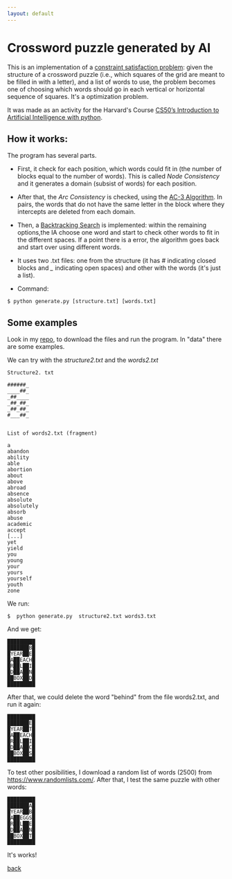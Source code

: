 ```yaml
---
layout: default
---
```

# Crossword puzzle generated by AI

This is an implementation of a [constraint satisfaction problem](https://en.wikipedia.org/wiki/Constraint_satisfaction_problem): given the structure of a crossword puzzle (i.e., which squares of the grid are meant to be filled in with a letter), and a list of words to use, the problem becomes one of choosing which words should go in each vertical or horizontal sequence of squares. It's a optimization problem. 

It was made as an activity for the Harvard's Course [CS50’s Introduction to Artificial Intelligence with python](https://cs50.harvard.edu/ai/2020/). 

## How it works:

The program has several parts. 

* First, it check for each position, which words could fit in (the number of blocks equal to the number of words). This is called _Node Consistency_ and it generates a domain (subsist of words) for each position.

* After that, the _Arc Consistency_ is checked, using the [AC-3 Algorithm](https://en.wikipedia.org/wiki/AC-3_algorithm). In pairs, the words that do not have the same letter in the block where they intercepts are deleted from each domain.

* Then, a [Backtracking Search](https://en.wikipedia.org/wiki/Backtracking) is implemented: within the remaining options,the IA choose one word and start to check other words to fit in the different spaces. If a point there is a error, the algorithm goes back and start over using different words.

* It uses two .txt files: one from the structure (it has *#* indicating closed blocks and *_* indicating open spaces) and other with the words (it's just a list).

* Command: 

```
$ python generate.py [structure.txt] [words.txt]
```

## Some examples

Look in my [repo](https://github.com/Marouxet/cs50/tree/03-crossword), to download the files and run the program. In "data" there are some examples.

We can try with the _structure2.txt_ and the _words2.txt_

```
Structure2. txt

######_
____##_
_##____
_##_##_
_##_##_
#___##_


List of words2.txt (fragment)

a
abandon
ability
able
abortion
about
above
abroad
absence
absolute
absolutely
absorb
abuse
academic
accept 
[...]
yet
yield
you
young
your
yours
yourself
youth
zone

```
We run:

```
$  python generate.py  structure2.txt words3.txt
```

And we get:

```
█████████
███████B█
█YEAR██E█
█A██EACH█
█R██L██I█
█D██A██N█
██BOX██D█
█████████

```
After that, we could delete the word "behind" from the file words2.txt, and run it again:

```
█████████
███████E█
█YEAR██T█
█A██EACH█
█R██L██I█
█D██A██C█
██BOX██S█
█████████
```
To test other posibilities, I download a random list of words (2500) from  https://www.randomlists.com/. After that, I test the same puzzle with other words:

```
█████████
███████A█
█YEAR██B█
█A██EGGS█
█R██L██E█
█D██A██N█
██BOX██T█
█████████
```

It's works!

[back](./)
